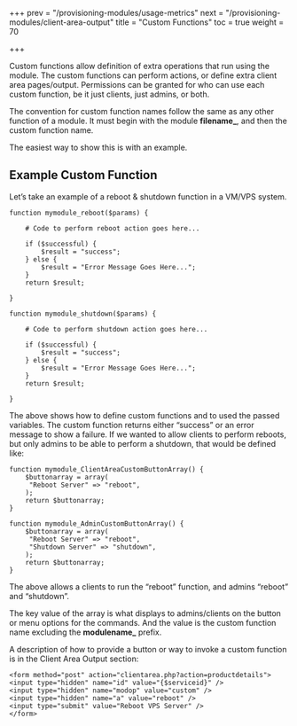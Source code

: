 +++
prev = "/provisioning-modules/usage-metrics"
next = "/provisioning-modules/client-area-output"
title = "Custom Functions"
toc = true
weight = 70

+++

Custom functions allow definition of extra operations that run using the module.
The custom functions can perform actions, or define extra client area pages/output.
Permissions can be granted for who can use each custom function, be it just clients, just admins, or both.

The convention for custom function names follow the same as any other function of a module.
It must begin with the module **filename_**, and then the custom function name.

The easiest way to show this is with an example.

## Example Custom Function <a id="example-function"></a>

Let’s take an example of a reboot & shutdown function in a VM/VPS system.

```
function mymodule_reboot($params) {

	# Code to perform reboot action goes here...

    if ($successful) {
		$result = "success";
	} else {
		$result = "Error Message Goes Here...";
	}
	return $result;

}

function mymodule_shutdown($params) {

	# Code to perform shutdown action goes here...

    if ($successful) {
		$result = "success";
	} else {
		$result = "Error Message Goes Here...";
	}
	return $result;

}
```

The above shows how to define custom functions and to used the passed variables.
The custom function returns either “success” or an error message to show a failure.
If we wanted to allow clients to perform reboots, but only admins to be able to perform a shutdown, that would be defined like:

```
function mymodule_ClientAreaCustomButtonArray() {
    $buttonarray = array(
	 "Reboot Server" => "reboot",
	);
	return $buttonarray;
}

function mymodule_AdminCustomButtonArray() {
    $buttonarray = array(
	 "Reboot Server" => "reboot",
	 "Shutdown Server" => "shutdown",
	);
	return $buttonarray;
}
```

The above allows a clients to run the “reboot” function, and admins “reboot” and “shutdown”.

The key value of the array is what displays to admins/clients on the button or menu options for the commands.
And the value is the custom function name excluding the **modulename_** prefix.

A description of how to provide a button or way to invoke a custom function is in the Client Area Output section:

```
<form method="post" action="clientarea.php?action=productdetails">
<input type="hidden" name="id" value="{$serviceid}" />
<input type="hidden" name="modop" value="custom" />
<input type="hidden" name="a" value="reboot" />
<input type="submit" value="Reboot VPS Server" />
</form>
```
